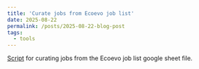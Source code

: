 ```yaml
---
title: 'Curate jobs from Ecoevo job list'
date: 2025-08-22
permalink: /posts/2025-08-22-blog-post
tags:
  - tools
---
```

[Script](https://github.com/chenludi/ecoevojobs_curatejobs.git) for curating jobs from the Ecoevo job list google sheet file.

